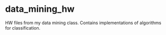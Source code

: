 # data_mining_hw
HW files from my data mining class. Contains implementations of algorithms for classification.
